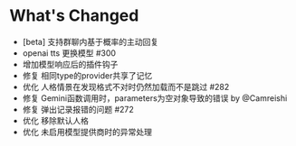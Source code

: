 # What's Changed

- [beta] 支持群聊内基于概率的主动回复
- openai tts 更换模型 #300
- 增加模型响应后的插件钩子
- 修复 相同type的provider共享了记忆
- 优化 人格情景在发现格式不对时仍然加载而不是跳过 #282
- 修复 Gemini函数调用时，parameters为空对象导致的错误 by @Camreishi
- 修复 弹出记录报错的问题 #272
- 优化 移除默认人格
- 优化 未启用模型提供商时的异常处理